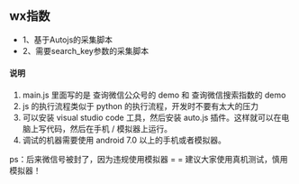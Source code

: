 ## wx指数
- 1、基于Autojs的采集脚本
- 2、需要search_key参数的采集脚本

#### 说明
1. main.js 里面写的是 查询微信公众号的 demo 和 查询微信搜索指数的 demo
2. js 的执行流程类似于 python 的执行流程，开发时不要有太大的压力
3. 可以安装 visual studio code 工具，然后安装 auto.js 插件。这样就可以在电脑上写代码，然后在手机 / 模拟器上运行。
4. 调试的机器需要使用 android 7.0 以上的手机或者模拟器。



ps：后来微信号被封了，因为违规使用模拟器 = = 
​		建议大家使用真机测试，慎用模拟器！